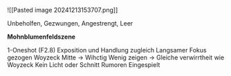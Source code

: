 
![[Pasted image 20241213153707.png]]


Unbeholfen, Gezwungen, Angestrengt, Leer




 **Mohnblumenfeldszene**

1-Oneshot (F2.8)
Exposition und Handlung zugleich
Langsamer Fokus gezogen
Woyzeck Mitte → Wihctig
Wenig zeigen → Gleiche verwirrtheit wie Woyzeck
Kein Licht oder Schnitt
Rumoren Eingespielt